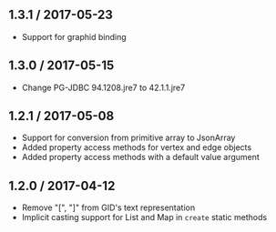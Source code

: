 1.3.1 / 2017-05-23
------------------
* Support for graphid binding

1.3.0 / 2017-05-15
------------------
* Change PG-JDBC 94.1208.jre7 to 42.1.1.jre7

1.2.1 / 2017-05-08
------------------
* Support for conversion from primitive array to JsonArray
* Added property access methods for vertex and edge objects
* Added property access methods with a default value argument

1.2.0 / 2017-04-12
------------------
* Remove "[", "]" from GID's text representation
* Implicit casting support for List and Map in `create` static methods